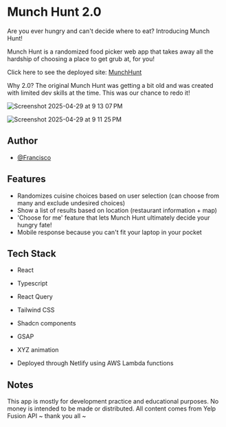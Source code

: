 # Munch Hunt 2.0

Are you ever hungry and can't decide where to eat? Introducing Munch Hunt!

Munch Hunt is a randomized food picker web app that takes away all the hardship of choosing a place to get grub at, for you!

Click here to see the deployed site: [MunchHunt](https://munchhunt.xyz/)

Why 2.0? The original Munch Hunt was getting a bit old and was created with limited dev skills at the time. This was our chance to redo it!

![Screenshot 2025-04-29 at 9 13 07 PM](https://github.com/user-attachments/assets/9ad374ab-2208-4671-b793-e0ae546c0964)


![Screenshot 2025-04-29 at 9 11 25 PM](https://github.com/user-attachments/assets/55f11beb-83ea-4781-b4a2-9efb9b631450)


## Author

- [@Francisco](https://github.com/francisco-cmyk)

## Features

- Randomizes cuisine choices based on user selection (can choose from many and exclude undesired choices)
- Show a list of results based on location (restaurant information + map)
- 'Choose for me' feature that lets Munch Hunt ultimately decide your hungry fate!
- Mobile response because you can't fit your laptop in your pocket

## Tech Stack

- React
- Typescript
- React Query
- Tailwind CSS
- Shadcn components
- GSAP
- XYZ animation

- Deployed through Netlify using AWS Lambda functions

## Notes

This app is mostly for development practice and educational purposes. No money is intended to be made or distributed.
All content comes from Yelp Fusion API ~ thank you all ~
